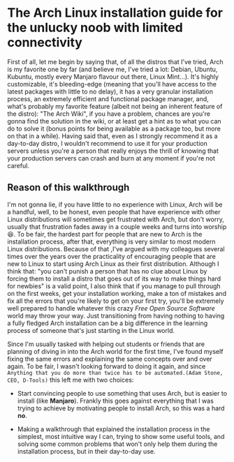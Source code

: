 # The Arch Linux installation guide for the unlucky noob with limited connectivity

First of all, let me begin by saying that, of all the distros that I've tried, Arch is my favorite one by far (and believe me, I've tried a lot: Debian, Ubuntu, Kubuntu, mostly every Manjaro flavour out there, Linux Mint...). It's highly customizable, it's bleeding-edge (meaning that you'll have access to the latest packages with little to no delay), it has a very granular installation process, an extremely efficient and functional package manager, and, what's probably my favorite feature (albeit not being an inherent feature of the distro): "The Arch Wiki", if you have a problem, chances are you're gonna find the solution in the wiki, or at least get a hint as to what you can do to solve it (bonus points for being available as a package too, but more on that in a while).
Having said that, even as I strongly recommend it as a day-to-day distro, I wouldn't recommend to use it for your production servers unless you're a person that really enjoys the thrill of knowing that your production servers can crash and burn at any moment if you're not careful.

## Reason of this walkthrough

I'm not gonna lie, if you have little to no experience with Linux, Arch will be a handful, well, to be honest, even people that have experience with other Linux distributions will sometimes get frustrated with Arch, but don't worry, usually that frustration fades away in a couple weeks and turns into worship :laughing:. To be fair, the hardest part for people that are new to Arch is the installation process, after that, everything is very similar to most modern Linux distributions. Because of that ,I've argued with my colleagues several times over the years over the practicality of encouraging people that are new to Linux to start using Arch Linux as their first distribution. Although I think that: "you can't punish a person that has no clue about Linux by forcing them to install a distro that goes out of its way to make things hard for newbies" is a valid point, I also think that if you manage to pull through on the first weeks, get your installation working, make a ton of mistakes and fix all the errors that you're likely to get on your first try, you'll be extremely well prepared to handle whatever this crazy _Free Open Source Software_ world may throw your way. Just transitioning from having nothing to having a fully fledged Arch installation can be a big difference in the learning process of someone that's just starting in the Linux world.

Since I'm usually tasked with helping out students or friends that are planning of diving in into the Arch world for the first time, I've found myself fixing the same errors and explaining the same concepts over and over again. To be fair, I wasn't looking forward to doing it again, and since `Anything that you do more than twice has to be automated.(Adam Stone, CEO, D-Tools)` this left me with two choices:

- Start convincing people to use something that uses Arch, but is easier to install (like **Manjaro**). Frankly this goes against everything that I was trying to achieve by motivating people to install Arch, so this was a hard **no**.

* Making a walkthrough that explained the installation process in the simplest, most intuitive way I can, trying to show some useful tools, and solving some common problems that won't only help them during the installation process, but in their day-to-day use.
